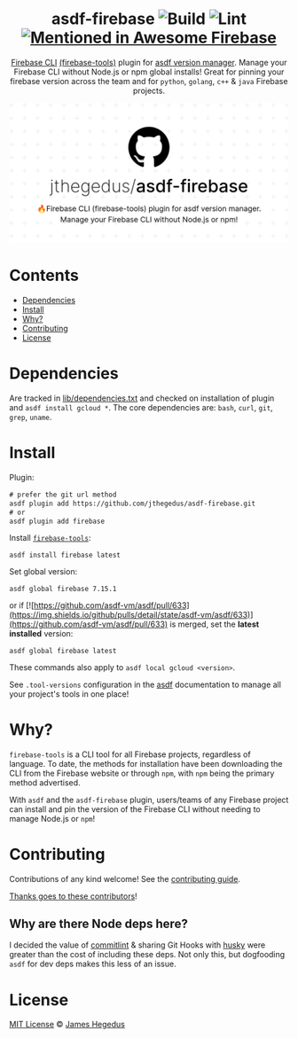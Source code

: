 <div align="center">

# asdf-firebase ![Build](https://github.com/jthegedus/asdf-firebase/workflows/Build/badge.svg) ![Lint](https://github.com/jthegedus/asdf-firebase/workflows/Lint/badge.svg) [![Mentioned in Awesome Firebase](https://awesome.re/mentioned-badge.svg)](https://github.com/jthegedus/awesome-firebase)

[Firebase CLI](https://firebase.google.com/) [(firebase-tools)](https://github.com/firebase/firebase-tools) plugin for [asdf version manager](https://asdf-vm.com). Manage your Firebase CLI without Node.js or npm global installs! Great for pinning your firebase version across the team and for `python`, `golang`, `c++` & `java` Firebase projects.

![asdf-firebase](./assets/asdf-firebase.png)

</div>

# Contents

- [Dependencies](#dependencies)
- [Install](#install)
- [Why?](#why)
- [Contributing](#contributing)
- [License](#license)

# Dependencies

Are tracked in [lib/dependencies.txt](lib/dependencies.txt) and checked on installation of plugin and `asdf install gcloud *`. The core dependencies are: `bash`, `curl`, `git`, `grep`, `uname`.

# Install

Plugin:

```shell
# prefer the git url method
asdf plugin add https://github.com/jthegedus/asdf-firebase.git
# or
asdf plugin add firebase
```

Install [`firebase-tools`](https://github.com/firebase/firebase-tools):

```shell
asdf install firebase latest
```

Set global version:

```shell
asdf global firebase 7.15.1
```

or if [![https://github.com/asdf-vm/asdf/pull/633](https://img.shields.io/github/pulls/detail/state/asdf-vm/asdf/633)](https://github.com/asdf-vm/asdf/pull/633) is merged, set the **latest installed** version:

```shell
asdf global firebase latest
```

These commands also apply to `asdf local gcloud <version>`.

See `.tool-versions` configuration in the [asdf](https://asdf-vm.com/#/core-configuration?id=tool-versions) documentation to manage all your project's tools in one place!

# Why?

`firebase-tools` is a CLI tool for all Firebase projects, regardless of language. To date, the methods for installation have been downloading the CLI from the Firebase website or through `npm`, with `npm` being the primary method advertised.

With `asdf` and the `asdf-firebase` plugin, users/teams of any Firebase project can install and pin the version of the Firebase CLI without needing to manage Node.js or `npm`!

# Contributing

Contributions of any kind welcome! See the [contributing guide](CONTRIBUTING.md).

[Thanks goes to these contributors](https://github.com/jthegedus/asdf-firebase/graphs/contributors)!

## Why are there Node deps here?

I decided the value of [commitlint](https://commitlint.js.org/#/) & sharing Git Hooks with [husky](https://typicode.github.io/husky/#/) were greater than the cost of including these deps. Not only this, but dogfooding `asdf` for dev deps makes this less of an issue.

# License

[MIT License](LICENSE) © [James Hegedus](https://github.com/jthegedus/)
